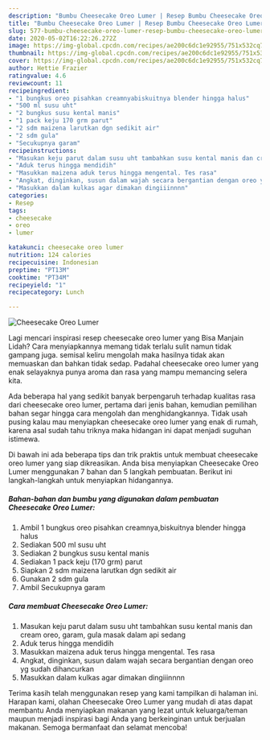 ```yaml
---
description: "Bumbu Cheesecake Oreo Lumer | Resep Bumbu Cheesecake Oreo Lumer Yang Enak Dan Lezat"
title: "Bumbu Cheesecake Oreo Lumer | Resep Bumbu Cheesecake Oreo Lumer Yang Enak Dan Lezat"
slug: 577-bumbu-cheesecake-oreo-lumer-resep-bumbu-cheesecake-oreo-lumer-yang-enak-dan-lezat
date: 2020-05-02T16:22:26.272Z
image: https://img-global.cpcdn.com/recipes/ae200c6dc1e92955/751x532cq70/cheesecake-oreo-lumer-foto-resep-utama.jpg
thumbnail: https://img-global.cpcdn.com/recipes/ae200c6dc1e92955/751x532cq70/cheesecake-oreo-lumer-foto-resep-utama.jpg
cover: https://img-global.cpcdn.com/recipes/ae200c6dc1e92955/751x532cq70/cheesecake-oreo-lumer-foto-resep-utama.jpg
author: Hettie Frazier
ratingvalue: 4.6
reviewcount: 11
recipeingredient:
- "1 bungkus oreo pisahkan creamnyabiskuitnya blender hingga halus"
- "500 ml susu uht"
- "2 bungkus susu kental manis"
- "1 pack keju 170 grm parut"
- "2 sdm maizena larutkan dgn sedikit air"
- "2 sdm gula"
- "Secukupnya garam"
recipeinstructions:
- "Masukan keju parut dalam susu uht tambahkan susu kental manis dan cream oreo, garam, gula masak dalam api sedang"
- "Aduk terus hingga mendidih"
- "Masukkan maizena aduk terus hingga mengental. Tes rasa"
- "Angkat, dinginkan, susun dalam wajah secara bergantian dengan oreo yg sudah dihancurkan"
- "Masukkan dalam kulkas agar dimakan dingiiinnnn"
categories:
- Resep
tags:
- cheesecake
- oreo
- lumer

katakunci: cheesecake oreo lumer 
nutrition: 124 calories
recipecuisine: Indonesian
preptime: "PT13M"
cooktime: "PT34M"
recipeyield: "1"
recipecategory: Lunch

---
```



![Cheesecake Oreo Lumer](https://img-global.cpcdn.com/recipes/ae200c6dc1e92955/751x532cq70/cheesecake-oreo-lumer-foto-resep-utama.jpg)

Lagi mencari inspirasi resep cheesecake oreo lumer yang Bisa Manjain Lidah? Cara menyiapkannya memang tidak terlalu sulit namun tidak gampang juga. semisal keliru mengolah maka hasilnya tidak akan memuaskan dan bahkan tidak sedap. Padahal cheesecake oreo lumer yang enak selayaknya punya aroma dan rasa yang mampu memancing selera kita.



Ada beberapa hal yang sedikit banyak berpengaruh terhadap kualitas rasa dari cheesecake oreo lumer, pertama dari jenis bahan, kemudian pemilihan bahan segar hingga cara mengolah dan menghidangkannya. Tidak usah pusing kalau mau menyiapkan cheesecake oreo lumer yang enak di rumah, karena asal sudah tahu triknya maka hidangan ini dapat menjadi suguhan istimewa.


Di bawah ini ada beberapa tips dan trik praktis untuk membuat cheesecake oreo lumer yang siap dikreasikan. Anda bisa menyiapkan Cheesecake Oreo Lumer menggunakan 7 bahan dan 5 langkah pembuatan. Berikut ini langkah-langkah untuk menyiapkan hidangannya.

<!--inarticleads1-->

##### Bahan-bahan dan bumbu yang digunakan dalam pembuatan Cheesecake Oreo Lumer:

1. Ambil 1 bungkus oreo pisahkan creamnya,biskuitnya blender hingga halus
1. Sediakan 500 ml susu uht
1. Sediakan 2 bungkus susu kental manis
1. Sediakan 1 pack keju (170 grm) parut
1. Siapkan 2 sdm maizena larutkan dgn sedikit air
1. Gunakan 2 sdm gula
1. Ambil Secukupnya garam




<!--inarticleads2-->

##### Cara membuat Cheesecake Oreo Lumer:

1. Masukan keju parut dalam susu uht tambahkan susu kental manis dan cream oreo, garam, gula masak dalam api sedang
1. Aduk terus hingga mendidih
1. Masukkan maizena aduk terus hingga mengental. Tes rasa
1. Angkat, dinginkan, susun dalam wajah secara bergantian dengan oreo yg sudah dihancurkan
1. Masukkan dalam kulkas agar dimakan dingiiinnnn




Terima kasih telah menggunakan resep yang kami tampilkan di halaman ini. Harapan kami, olahan Cheesecake Oreo Lumer yang mudah di atas dapat membantu Anda menyiapkan makanan yang lezat untuk keluarga/teman maupun menjadi inspirasi bagi Anda yang berkeinginan untuk berjualan makanan. Semoga bermanfaat dan selamat mencoba!
